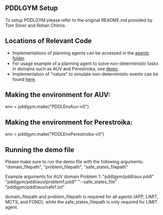 ## PDDLGYM Setup
To setup PDDLGYM please refer to the original README.md provided by Tom Silver and Rohan Chitnis.

## Locations of Relevant Code
- Implementations of planning agents can be accessed in the [agents folder](pddlgym/agents). 
- For usage example of a planning agent to solve non-deterministic tasks in domains such as AUV and Perestroika, see [demo](pddlgym/demo_agent_planning.py). 
- Implementation of "nature" to simulate non-deterministic events can be found [here](pddlgym/nature.py).
## Making the environment for AUV:
  env = pddlgym.make("PDDLEnvAuv-v0")

## Making the environment for Perestroika:
  env = pddlgym.make("PDDLEnvPerestroika-v0")

## Running the demo file
Please make sure to run the demo file with the following arguments: "domain_filepath", "problem_filepath", "safe_states_filepath"

Example arguments for AUV domain Problem 1:
"pddlgym/pddl/auv.pddl" "pddlgym/pddl/auv/problem1.pddl" "--safe_states_file" "pddlgym/pddl/auv/safe1.txt"


domain_filepath and problem_filepath is required for all agents (APP, LIMIT, MCTS, and FOND), while the safe_states_filepath is only required for LIMIT agent.
